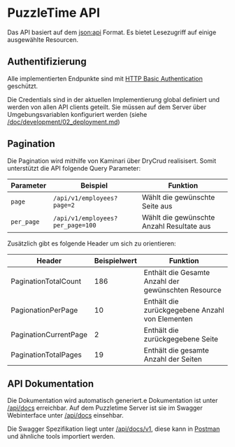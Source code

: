 # PuzzleTime API

Das API basiert auf dem [json:api] Format.
Es bietet Lesezugriff auf einige ausgewählte Resourcen.

## Authentifizierung

Alle implementierten Endpunkte sind mit [HTTP Basic Authentication][basic_auth] geschützt.

Die Credentials sind in der aktuellen Implementierung global definiert und werden von allen API clients geteilt.
Sie müssen auf dem Server über Umgebungsvariablen konfiguriert werden (siehe [/doc/development/02_deployment.md])

## Pagination

Die Pagination wird mithilfe von Kaminari über DryCrud realisisert.
Somit unterstützt die API folgende Query Parameter:

|Parameter|Beispiel|Funktion|
| ------- | ------ | ------ |
| ```page``` | ```/api/v1/employees?page=2``` | Wählt die gewünschte Seite aus |
| ```per_page``` | ```/api/v1/employees?per_page=100``` | Wählt die gewünschte Anzahl Resultate aus |

Zusätzlich gibt es folgende Header um sich zu orientieren:

| Header | Beispielwert | Funktion |
| ------ | ------------ | -------- |
| PaginationTotalCount | 186 | Enthält die Gesamte Anzahl der gewünschten Resource |
| PagionationPerPage | 10 | Enthält die zurückgegebene Anzahl von Elementen |
| PaginationCurrentPage | 2 | Enthält die zurückgegebene Seite |
| PaginationTotalPages | 19 | Enthält die gesamte Anzahl der Seiten |


## API Dokumentation

Die Dokumentation wird automatisch generiert.e Dokumentation ist unter [/api/docs] erreichbar.
Auf dem Puzzletime Server ist sie im Swagger Webinterface unter [/api/docs] einsehbar.

Die Swagger Spezifikation liegt unter [/api/docs/v1], diese kann in [Postman] und ähnliche tools importiert werden.

[json:api]: https://jsonapi.org/
[basic_auth]: https://tools.ietf.org/html/rfc2617
[Postman]: https://www.getpostman.com/
[/doc/development/02_deployment.md]: /doc/development/02_deployment.md
[/api/docs]: /api/docs
[/api/docs/v1]: /api/docs/v1
